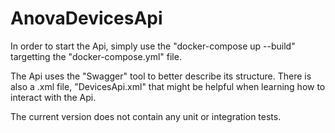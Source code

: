 # AnovaDevicesApi

In order to start the Api, simply use the "docker-compose up --build" targetting the "docker-compose.yml" file.

The Api uses the "Swagger" tool to better describe its structure.
There is also a .xml file, "DevicesApi.xml" that might be helpful when learning how to interact with the Api.

The current version does not contain any unit or integration tests.